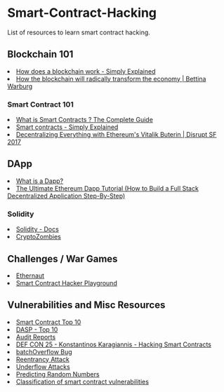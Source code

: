 # Smart-Contract-Hacking
List of resources to learn smart contract hacking.



<h2>Blockchain 101</h2>

<li><a href="https://youtu.be/SSo_EIwHSd4">How does a blockchain work - Simply Explained</a></li>
<li><a href="https://youtu.be/RplnSVTzvnU">How the blockchain will radically transform the economy | Bettina Warburg</a></li>

<h3>Smart Contract 101</h3>

<li><a href="https://thecoinmill.com/what-is-smart-contracts/">What is Smart Contracts ? The Complete Guide</a></li>
<li><a href="https://youtu.be/ZE2HxTmxfrI">Smart contracts - Simply Explained</a></li>
<li><a href="https://youtu.be/WSN5BaCzsbo">Decentralizing Everything with Ethereum's Vitalik Buterin | Disrupt SF 2017</a></li>

<h2> DApp </h2>

<li><a href="https://youtu.be/CDQX8inMCt0">What is a Dapp?</a></li>
<li> <a href="http://www.dappuniversity.com/articles/the-ultimate-ethereum-dapp-tutorial">The Ultimate Ethereum Dapp Tutorial (How to Build a Full Stack Decentralized Application Step-By-Step)</a></li>

<h3>Solidity</h3>

<li><a href="https://solidity.readthedocs.io/en/v0.5.8/">Solidity - Docs </a> </li>
<li><a href="https://cryptozombies.io/">CryptoZombies </a></li>


<h2> Challenges / War Games </h2>

<li> <a href="https://ethernaut.zeppelin.solutions/">Ethernaut</a> </li>
<li><a href="https://github.com/thec00n/Smart-Contract-Hacker-Playground">Smart Contract Hacker Playground </a></li>

<h2> Vulnerabilities and Misc Resources</h2>

<li><a href="https://www.owasp.org/index.php/Smart_Contract_Top_10">Smart Contract Top 10</a></li>
<li><a href="https://dasp.co/">DASP - Top 10</a></li>
<li><a href="https://blog.zeppelin.solutions/tagged/security">Audit Reports</a></li>
<li><a href="https://youtu.be/WIEessi3ntk">DEF CON 25 - Konstantinos Karagiannis - Hacking Smart Contracts</a></li>
<li><a href="https://medium.com/@peckshield/alert-new-batchoverflow-bug-in-multiple-erc20-smart-contracts-cve-2018-10299-511067db6536">batchOverflow Bug</a></li>
<li><a href="https://medium.com/@JusDev1988/reentrancy-attack-on-a-smart-contract-677eae1300f2">Reentrancy Attack</a></li>
<li><a href="https://blockgeeks.com/guides/underflow-attacks-smart-contracts/">Underflow Attacks </a></li>
<li><a href="https://blog.positive.com/predicting-random-numbers-in-ethereum-smart-contracts-e5358c6b8620">Predicting Random Numbers</a></li>
<li><a href="https://github.com/smartdec/classification">Classification of smart contract vulnerabilities</a></li>

